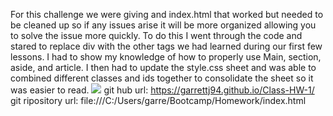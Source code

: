 For this challenge we were giving and index.html that worked but needed to be cleaned up so if any issues arise it will be more organized allowing you to solve the issue more quickly.
To do this I went through the code and stared to replace div with the other tags we had learned during our first few lessons. I had to show my knowledge of how to properly use Main, section, aside, and article. I then had to update the style.css sheet and was able to combined different classes and ids together to consolidate the sheet so it was easier to read.
<img src="./assets/images/screenshot.png">
git hub url: https://garrettj94.github.io/Class-HW-1/
git ripository url: file:///C:/Users/garre/Bootcamp/Homework/index.html